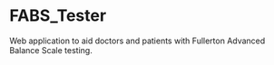 # FABS_Tester
Web application to aid doctors and patients with Fullerton Advanced Balance Scale testing.
